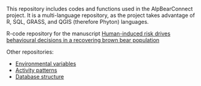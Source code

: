 This repository includes codes and functions used in the AlpBearConnect project. It is a multi-language repository, as the project takes advantage of R, SQL, GRASS, and QGIS (therefore Phyton) languages.

R-code repository for the manuscript [Human-induced risk drives behavioural decisions in a recovering brown bear population](https://github.com/andreacorra/AlpBearConnect/tree/master/risk_analysis)

<p>  </p>
<p>  </p>

Other repositories:
* [Environmental variables](https://github.com/andreacorra/AlpBearConnect/tree/master/variables)
* [Activity patterns](https://github.com/andreacorra/AlpBearConnect/tree/master/activity)
* [Database structure](https://github.com/feurbano/bear_data)
